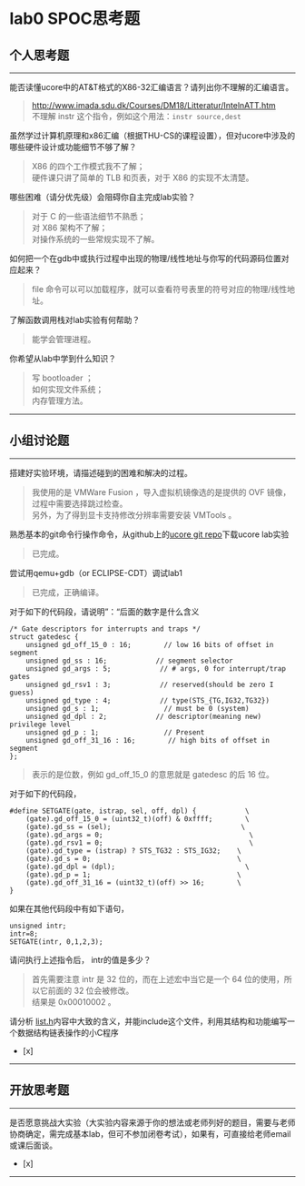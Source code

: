# lab0 SPOC思考题

## 个人思考题

---

能否读懂ucore中的AT&T格式的X86-32汇编语言？请列出你不理解的汇编语言。

>  http://www.imada.sdu.dk/Courses/DM18/Litteratur/IntelnATT.htm  
>  不理解 instr 这个指令，例如这个用法：`instr source,dest`  


虽然学过计算机原理和x86汇编（根据THU-CS的课程设置），但对ucore中涉及的哪些硬件设计或功能细节不够了解？  

>  X86 的四个工作模式我不了解；  
>  硬件课只讲了简单的 TLB 和页表，对于 X86 的实现不太清楚。

哪些困难（请分优先级）会阻碍你自主完成lab实验？

>  对于 C 的一些语法细节不熟悉；  
>  对 X86 架构不了解；  
>  对操作系统的一些常规实现不了解。  

如何把一个在gdb中或执行过程中出现的物理/线性地址与你写的代码源码位置对应起来？

>  file 命令可以可以加载程序，就可以查看符号表里的符号对应的物理/线性地址。  

了解函数调用栈对lab实验有何帮助？

>  能学会管理进程。  

你希望从lab中学到什么知识？

>  写 bootloader ；  
>  如何实现文件系统；  
>  内存管理方法。  

---

## 小组讨论题

---

搭建好实验环境，请描述碰到的困难和解决的过程。

>  我使用的是 VMWare Fusion ，导入虚拟机镜像选的是提供的 OVF 镜像，过程中需要选择跳过检查。  
>  另外，为了得到显卡支持修改分辨率需要安装 VMTools 。  

熟悉基本的git命令行操作命令，从github上的[ucore git repo](http://www.github.com/chyyuu/ucore_lab)下载ucore lab实验

>  已完成。

尝试用qemu+gdb（or ECLIPSE-CDT）调试lab1

>  已完成，正确编译。

对于如下的代码段，请说明”：“后面的数字是什么含义
```
/* Gate descriptors for interrupts and traps */
struct gatedesc {
    unsigned gd_off_15_0 : 16;        // low 16 bits of offset in segment
    unsigned gd_ss : 16;            // segment selector
    unsigned gd_args : 5;            // # args, 0 for interrupt/trap gates
    unsigned gd_rsv1 : 3;            // reserved(should be zero I guess)
    unsigned gd_type : 4;            // type(STS_{TG,IG32,TG32})
    unsigned gd_s : 1;                // must be 0 (system)
    unsigned gd_dpl : 2;            // descriptor(meaning new) privilege level
    unsigned gd_p : 1;                // Present
    unsigned gd_off_31_16 : 16;        // high bits of offset in segment
};
```

>  表示的是位数，例如 gd_off_15_0 的意思就是 gatedesc 的后 16 位。

对于如下的代码段，
```
#define SETGATE(gate, istrap, sel, off, dpl) {            \
    (gate).gd_off_15_0 = (uint32_t)(off) & 0xffff;        \
    (gate).gd_ss = (sel);                                \
    (gate).gd_args = 0;                                    \
    (gate).gd_rsv1 = 0;                                    \
    (gate).gd_type = (istrap) ? STS_TG32 : STS_IG32;    \
    (gate).gd_s = 0;                                    \
    (gate).gd_dpl = (dpl);                                \
    (gate).gd_p = 1;                                    \
    (gate).gd_off_31_16 = (uint32_t)(off) >> 16;        \
}
```
如果在其他代码段中有如下语句，
```
unsigned intr;
intr=8;
SETGATE(intr, 0,1,2,3);
```
请问执行上述指令后， intr的值是多少？

>  首先需要注意 intr 是 32 位的，而在上述宏中当它是一个 64 位的使用，所以它前面的 32 位会被修改。  
>  结果是 0x00010002 。

请分析 [list.h](https://github.com/chyyuu/ucore_lab/blob/master/labcodes/lab2/libs/list.h)内容中大致的含义，并能include这个文件，利用其结构和功能编写一个数据结构链表操作的小C程序
- [x]  

>

---

## 开放思考题

---

是否愿意挑战大实验（大实验内容来源于你的想法或老师列好的题目，需要与老师协商确定，需完成基本lab，但可不参加闭卷考试），如果有，可直接给老师email或课后面谈。
- [x]  

>  

---
